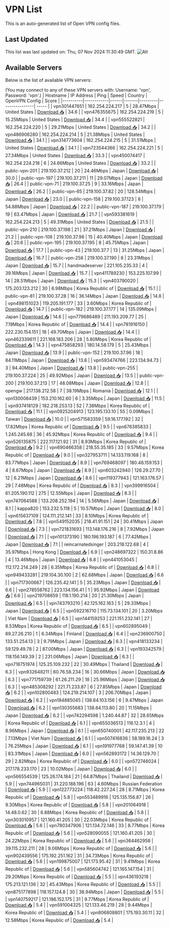 # VPN List

This is an auto-generated list of Open VPN config files.

## Last Updated

This list was last updated on: Thu, 07 Nov 2024 11:30:49 GMT.
![Alt](https://repobeats.axiom.co/api/embed/186b98318ef1479477931607c1ad7d823f12451f.svg "Repobeats analytics image")

## Available Servers

Below is the list of available VPN servers:

(You may connect to any of these VPN servers with: Username: 'vpn', Password: 'vpn'.)
| Hostname | IP Address | Ping | Speed | Country | OpenVPN Config | Score |
|----------|------------|------|-------|---------|----------------| ----- |
| vpn301447651 | 162.254.224.217 | 5 | 28.47Mbps | United States | [Download 📥](./configs/server_0_US.ovpn) | 34.6 |
| vpn476355675 | 162.254.224.219 | 5 | 15.25Mbps | United States | [Download 📥](./configs/server_1_US.ovpn) | 34.4 |
| vpn555522821 | 162.254.224.220 | 5 | 29.21Mbps | United States | [Download 📥](./configs/server_2_US.ovpn) | 34.2 |
| vpn486906280 | 162.254.224.214 | 5 | 21.38Mbps | United States | [Download 📥](./configs/server_3_US.ovpn) | 34.1 |
| vpn314773604 | 162.254.224.215 | 5 | 31.51Mbps | United States | [Download 📥](./configs/server_4_US.ovpn) | 34.1 |
| vpn723544366 | 162.254.224.221 | 5 | 27.34Mbps | United States | [Download 📥](./configs/server_5_US.ovpn) | 33.3 |
| vpn450074417 | 162.254.224.218 | 6 | 24.66Mbps | United States | [Download 📥](./configs/server_6_US.ovpn) | 33.2 |
| public-vpn-201 | 219.100.37.212 | 20 | 24.46Mbps | Japan | [Download 📥](./configs/server_7_JP.ovpn) | 30.0 |
| public-vpn-197 | 219.100.37.211 | 11 | 29.07Mbps | Japan | [Download 📥](./configs/server_8_JP.ovpn) | 26.4 |
| public-vpn-71 | 219.100.37.25 | 9 | 33.16Mbps | Japan | [Download 📥](./configs/server_9_JP.ovpn) | 26.2 |
| public-vpn-65 | 219.100.37.82 | 20 | 128.54Mbps | Japan | [Download 📥](./configs/server_10_JP.ovpn) | 23.0 |
| public-vpn-158 | 219.100.37.123 | 8 | 54.88Mbps | Japan | [Download 📥](./configs/server_11_JP.ovpn) | 22.2 |
| public-vpn-187 | 219.100.37.179 | 19 | 63.47Mbps | Japan | [Download 📥](./configs/server_12_JP.ovpn) | 21.7 |
| vpn593381619 | 162.254.224.213 | 5 | 49.31Mbps | United States | [Download 📥](./configs/server_13_US.ovpn) | 21.5 |
| public-vpn-210 | 219.100.37.198 | 21 | 37.21Mbps | Japan | [Download 📥](./configs/server_14_JP.ovpn) | 21.2 |
| public-vpn-108 | 219.100.37.98 | 15 | 40.40Mbps | Japan | [Download 📥](./configs/server_15_JP.ovpn) | 20.6 |
| public-vpn-195 | 219.100.37.195 | 8 | 45.75Mbps | Japan | [Download 📥](./configs/server_16_JP.ovpn) | 17.7 |
| public-vpn-43 | 219.100.37.7 | 13 | 31.25Mbps | Japan | [Download 📥](./configs/server_17_JP.ovpn) | 16.7 |
| public-vpn-258 | 219.100.37.190 | 8 | 23.31Mbps | Japan | [Download 📥](./configs/server_18_JP.ovpn) | 15.7 |
| handmadeserver | 221.105.235.33 | 4 | 39.16Mbps | Japan | [Download 📥](./configs/server_19_JP.ovpn) | 15.7 |
| vpn411789230 | 153.225.107.99 | 14 | 28.51Mbps | Japan | [Download 📥](./configs/server_20_JP.ovpn) | 15.3 |
| vpn403790020 | 175.203.123.212 | 30 | 6.98Mbps | Korea Republic of | [Download 📥](./configs/server_21_KR.ovpn) | 15.1 |
| public-vpn-81 | 219.100.37.28 | 16 | 36.14Mbps | Japan | [Download 📥](./configs/server_22_JP.ovpn) | 14.8 |
| vpn498151023 | 119.205.191.177 | 33 | 3.60Mbps | Korea Republic of | [Download 📥](./configs/server_23_KR.ovpn) | 14.7 |
| public-vpn-182 | 219.100.37.177 | 14 | 135.09Mbps | Japan | [Download 📥](./configs/server_24_JP.ovpn) | 14.6 |
| vpn779686489 | 211.193.209.77 | 25 | 7.19Mbps | Korea Republic of | [Download 📥](./configs/server_25_KR.ovpn) | 14.4 |
| vpn781916150 | 222.230.154.151 | 18 | 49.70Mbps | Japan | [Download 📥](./configs/server_26_JP.ovpn) | 14.4 |
| vpn462339611 | 221.168.183.206 | 28 | 5.80Mbps | Korea Republic of | [Download 📥](./configs/server_27_KR.ovpn) | 14.3 |
| vpn475858293 | 180.14.58.179 | 5 | 25.43Mbps | Japan | [Download 📥](./configs/server_28_JP.ovpn) | 13.9 |
| public-vpn-152 | 219.100.37.96 | 18 | 84.11Mbps | Japan | [Download 📥](./configs/server_29_JP.ovpn) | 13.8 |
| vpn593474766 | 223.134.94.73 | 3 | 94.40Mbps | Japan | [Download 📥](./configs/server_30_JP.ovpn) | 13.8 |
| public-vpn-255 | 219.100.37.224 | 25 | 49.92Mbps | Japan | [Download 📥](./configs/server_31_JP.ovpn) | 13.5 |
| public-vpn-200 | 219.100.37.213 | 17 | 48.08Mbps | Japan | [Download 📥](./configs/server_32_JP.ovpn) | 12.8 |
| opengw | 217.138.212.58 | 7 | 38.19Mbps | Romania | [Download 📥](./configs/server_33_RO.ovpn) | 12.1 |
| vpn130008439 | 153.210.162.60 | 6 | 3.35Mbps | Japan | [Download 📥](./configs/server_34_JP.ovpn) | 11.5 |
| vpn937418129 | 182.218.253.13 | 52 | 7.38Mbps | Korea Republic of | [Download 📥](./configs/server_35_KR.ovpn) | 11.1 |
| vpn0925204913 | 123.195.133.10 | 55 | 0.09Mbps | Taiwan | [Download 📥](./configs/server_36_TW.ovpn) | 10.0 |
| vpn571583359 | 59.16.177.192 | 32 | 17.82Mbps | Korea Republic of | [Download 📥](./configs/server_37_KR.ovpn) | 9.5 |
| vpn676385833 | 1.245.245.68 | 36 | 45.92Mbps | Korea Republic of | [Download 📥](./configs/server_38_KR.ovpn) | 9.4 |
| vpn526135875 | 222.117.121.92 | 31 | 8.93Mbps | Korea Republic of | [Download 📥](./configs/server_39_KR.ovpn) | 9.2 |
| vpn690466358 | 218.55.35.185 | 33 | 9.57Mbps | Korea Republic of | [Download 📥](./configs/server_40_KR.ovpn) | 9.0 |
| vpn327953711 | 14.133.119.168 | 8 | 83.77Mbps | Japan | [Download 📥](./configs/server_41_JP.ovpn) | 8.9 |
| vpn769468097 | 180.46.159.153 | 4 | 8.67Mbps | Japan | [Download 📥](./configs/server_42_JP.ovpn) | 8.9 |
| vpn603242940 | 126.29.27.70 | 12 | 6.21Mbps | Japan | [Download 📥](./configs/server_43_JP.ovpn) | 8.6 |
| vpn119377943 | 121.163.176.57 | 29 | 7.48Mbps | Korea Republic of | [Download 📥](./configs/server_44_KR.ovpn) | 8.3 |
| vpn399916504 | 61.205.190.112 | 275 | 12.55Mbps | Japan | [Download 📥](./configs/server_45_JP.ovpn) | 8.3 |
| vpn747064588 | 133.208.252.194 | 14 | 5.56Mbps | Japan | [Download 📥](./configs/server_46_JP.ovpn) | 8.1 |
| kappa820 | 153.232.5.118 | 5 | 10.57Mbps | Japan | [Download 📥](./configs/server_47_JP.ovpn) | 8.0 |
| vpn615637109 | 124.111.212.141 | 33 | 8.10Mbps | Korea Republic of | [Download 📥](./configs/server_48_KR.ovpn) | 7.8 |
| vpn549152035 | 218.41.91.151 | 24 | 30.41Mbps | Japan | [Download 📥](./configs/server_49_JP.ovpn) | 7.3 |
| vpn721831693 | 113.148.176.216 | 8 | 7.92Mbps | Japan | [Download 📥](./configs/server_50_JP.ovpn) | 7.1 |
| vpn101373190 | 180.196.193.187 | 6 | 77.42Mbps | Japan | [Download 📥](./configs/server_51_JP.ovpn) | 7.1 |
| reincarnatedsinger | 203.218.122.68 | 4 | 35.97Mbps | Hong Kong | [Download 📥](./configs/server_52_HK.ovpn) | 6.9 |
| vpn248697322 | 150.31.8.86 | 4 | 13.46Mbps | Japan | [Download 📥](./configs/server_53_JP.ovpn) | 6.8 |
| vpn441053045 | 112.172.214.249 | 28 | 6.35Mbps | Korea Republic of | [Download 📥](./configs/server_54_KR.ovpn) | 6.8 |
| vpn949433281 | 219.104.30.100 | 2 | 62.68Mbps | Japan | [Download 📥](./configs/server_55_JP.ovpn) | 6.6 |
| vpn717300667 | 126.235.42.141 | 5 | 35.23Mbps | Japan | [Download 📥](./configs/server_56_JP.ovpn) | 6.6 |
| vpn278558762 | 223.134.156.41 | 1 | 95.92Mbps | Japan | [Download 📥](./configs/server_57_JP.ovpn) | 6.6 |
| vpn219708659 | 118.1.190.214 | 20 | 21.30Mbps | Japan | [Download 📥](./configs/server_58_JP.ovpn) | 6.5 |
| vpn743793210 | 42.125.162.163 | 5 | 29.33Mbps | Japan | [Download 📥](./configs/server_59_JP.ovpn) | 6.5 |
| vpn592216710 | 115.73.134.101 | 20 | 3.20Mbps | Viet Nam | [Download 📥](./configs/server_60_VN.ovpn) | 6.5 |
| vpn144159253 | 221.151.232.141 | 27 | 8.53Mbps | Korea Republic of | [Download 📥](./configs/server_61_KR.ovpn) | 6.5 |
| vpn602895049 | 89.27.26.210 | 1 | 6.34Mbps | Finland | [Download 📥](./configs/server_62_FI.ovpn) | 6.4 |
| vpn236900750 | 133.51.254.13 | 3 | 9.79Mbps | Japan | [Download 📥](./configs/server_63_JP.ovpn) | 6.3 |
| vpn418133234 | 59.129.49.78 | 2 | 87.00Mbps | Japan | [Download 📥](./configs/server_64_JP.ovpn) | 6.3 |
| vpn193342579 | 118.156.149.39 | 2 | 231.06Mbps | Japan | [Download 📥](./configs/server_65_JP.ovpn) | 6.3 |
| vpn718751974 | 125.25.109.232 | 22 | 30.49Mbps | Thailand | [Download 📥](./configs/server_66_TH.ovpn) | 6.3 |
| vpn932648211 | 60.76.58.234 | 16 | 30.66Mbps | Japan | [Download 📥](./configs/server_67_JP.ovpn) | 6.3 |
| vpn771759739 | 61.26.211.29 | 18 | 25.96Mbps | Japan | [Download 📥](./configs/server_68_JP.ovpn) | 6.3 |
| vpn485308292 | 221.71.233.87 | 6 | 27.85Mbps | Japan | [Download 📥](./configs/server_69_JP.ovpn) | 6.2 |
| vpn102800483 | 124.219.214.107 | 3 | 206.70Mbps | Japan | [Download 📥](./configs/server_70_JP.ovpn) | 6.2 |
| vpn184885045 | 138.64.103.156 | 6 | 9.47Mbps | Japan | [Download 📥](./configs/server_71_JP.ovpn) | 6.2 |
| vpn130355683 | 138.64.113.80 | 20 | 11.15Mbps | Japan | [Download 📥](./configs/server_72_JP.ovpn) | 6.2 |
| vpn742294598 | 1.240.44.87 | 32 | 28.65Mbps | Korea Republic of | [Download 📥](./configs/server_73_KR.ovpn) | 6.1 |
| vpn655036513 | 116.12.3.1 | 4 | 8.96Mbps | Japan | [Download 📥](./configs/server_74_JP.ovpn) | 6.1 |
| vpn650740001 | 42.117.235.213 | 22 | 7.13Mbps | Viet Nam | [Download 📥](./configs/server_75_VN.ovpn) | 6.1 |
| vpn507416836 | 58.189.16.24 | 3 | 76.25Mbps | Japan | [Download 📥](./configs/server_76_JP.ovpn) | 6.1 |
| vpn191977768 | 59.147.41.39 | 10 | 83.31Mbps | Japan | [Download 📥](./configs/server_77_JP.ovpn) | 6.0 |
| vpn562893172 | 14.36.129.70 | 29 | 2.82Mbps | Korea Republic of | [Download 📥](./configs/server_78_KR.ovpn) | 6.0 |
| vpn572746024 | 217.178.233.170 | 23 | 10.02Mbps | Japan | [Download 📥](./configs/server_79_JP.ovpn) | 6.0 |
| vpn566554539 | 125.26.174.184 | 21 | 64.87Mbps | Thailand | [Download 📥](./configs/server_80_TH.ovpn) | 5.9 |
| vpn744965031 | 31.220.188.196 | 63 | 4.60Mbps | Russian Federation | [Download 📥](./configs/server_81_RU.ovpn) | 5.9 |
| vpn122773224 | 118.42.227.24 | 28 | 8.71Mbps | Korea Republic of | [Download 📥](./configs/server_82_KR.ovpn) | 5.8 |
| vpn553489916 | 125.135.156.87 | 26 | 9.30Mbps | Korea Republic of | [Download 📥](./configs/server_83_KR.ovpn) | 5.8 |
| vpn201064918 | 14.48.0.62 | 30 | 6.88Mbps | Korea Republic of | [Download 📥](./configs/server_84_KR.ovpn) | 5.8 |
| vpn303010957 | 121.160.41.205 | 30 | 22.03Mbps | Korea Republic of | [Download 📥](./configs/server_85_KR.ovpn) | 5.6 |
| vpn780347906 | 121.134.72.146 | 33 | 8.77Mbps | Korea Republic of | [Download 📥](./configs/server_86_KR.ovpn) | 5.6 |
| vpn528090055 | 121.160.41.205 | 30 | 24.22Mbps | Korea Republic of | [Download 📥](./configs/server_87_KR.ovpn) | 5.6 |
| vpn364462958 | 39.115.232.211 | 28 | 9.06Mbps | Korea Republic of | [Download 📥](./configs/server_88_KR.ovpn) | 5.6 |
| vpn902439556 | 175.192.251.162 | 31 | 34.73Mbps | Korea Republic of | [Download 📥](./configs/server_89_KR.ovpn) | 5.6 |
| vpn199875007 | 121.173.95.42 | 31 | 9.41Mbps | Korea Republic of | [Download 📥](./configs/server_90_KR.ovpn) | 5.6 |
| vpn585604742 | 121.165.147.154 | 31 | 29.20Mbps | Korea Republic of | [Download 📥](./configs/server_91_KR.ovpn) | 5.5 |
| vpn436193218 | 175.213.121.136 | 32 | 45.43Mbps | Korea Republic of | [Download 📥](./configs/server_92_KR.ovpn) | 5.5 |
| vpn875177898 | 118.157.124.8 | 30 | 38.94Mbps | Japan | [Download 📥](./configs/server_93_JP.ovpn) | 5.5 |
| vpn140759217 | 121.186.152.175 | 31 | 9.77Mbps | Korea Republic of | [Download 📥](./configs/server_94_KR.ovpn) | 5.4 |
| vpn591004325 | 121.133.46.219 | 28 | 9.44Mbps | Korea Republic of | [Download 📥](./configs/server_95_KR.ovpn) | 5.4 |
| vpn806808801 | 175.193.30.11 | 32 | 12.58Mbps | Korea Republic of | [Download 📥](./configs/server_96_KR.ovpn) | 5.4 |
